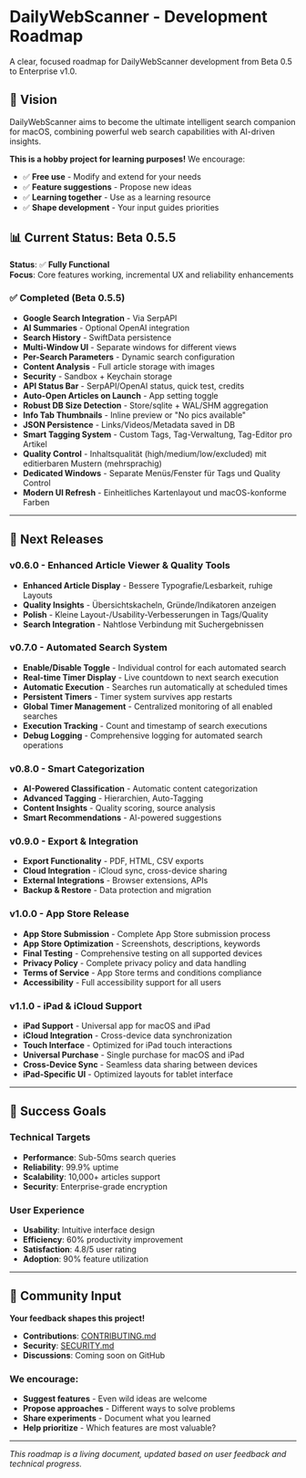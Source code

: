 # DailyWebScanner - Development Roadmap

A clear, focused roadmap for DailyWebScanner development from Beta 0.5 to Enterprise v1.0.

## 🎯 Vision

DailyWebScanner aims to become the ultimate intelligent search companion for macOS, combining powerful web search capabilities with AI-driven insights.

**This is a hobby project for learning purposes!** We encourage:
- ✅ **Free use** - Modify and extend for your needs
- ✅ **Feature suggestions** - Propose new ideas
- ✅ **Learning together** - Use as a learning resource
- ✅ **Shape development** - Your input guides priorities

## 📊 Current Status: Beta 0.5.5

**Status**: ✅ **Fully Functional**  
**Focus**: Core features working, incremental UX and reliability enhancements

### ✅ **Completed (Beta 0.5.5)**
- **Google Search Integration** - Via SerpAPI
- **AI Summaries** - Optional OpenAI integration
- **Search History** - SwiftData persistence
- **Multi-Window UI** - Separate windows for different views
- **Per-Search Parameters** - Dynamic search configuration
- **Content Analysis** - Full article storage with images
- **Security** - Sandbox + Keychain storage
- **API Status Bar** - SerpAPI/OpenAI status, quick test, credits
- **Auto-Open Articles on Launch** - App setting toggle
- **Robust DB Size Detection** - Store/sqlite + WAL/SHM aggregation
- **Info Tab Thumbnails** - Inline preview or "No pics available"
- **JSON Persistence** - Links/Videos/Metadata saved in DB
- **Smart Tagging System** - Custom Tags, Tag-Verwaltung, Tag-Editor pro Artikel
- **Quality Control** - Inhaltsqualität (high/medium/low/excluded) mit editierbaren Mustern (mehrsprachig)
- **Dedicated Windows** - Separate Menüs/Fenster für Tags und Quality Control
- **Modern UI Refresh** - Einheitliches Kartenlayout und macOS-konforme Farben

---

## 🚀 **Next Releases**

### **v0.6.0 - Enhanced Article Viewer & Quality Tools**
- **Enhanced Article Display** - Bessere Typografie/Lesbarkeit, ruhige Layouts
- **Quality Insights** - Übersichtskacheln, Gründe/Indikatoren anzeigen
- **Polish** - Kleine Layout-/Usability-Verbesserungen in Tags/Quality
- **Search Integration** - Nahtlose Verbindung mit Suchergebnissen

### **v0.7.0 - Automated Search System**
- **Enable/Disable Toggle** - Individual control for each automated search
- **Real-time Timer Display** - Live countdown to next search execution
- **Automatic Execution** - Searches run automatically at scheduled times
- **Persistent Timers** - Timer system survives app restarts
- **Global Timer Management** - Centralized monitoring of all enabled searches
- **Execution Tracking** - Count and timestamp of search executions
- **Debug Logging** - Comprehensive logging for automated search operations

### **v0.8.0 - Smart Categorization**
- **AI-Powered Classification** - Automatic content categorization
- **Advanced Tagging** - Hierarchien, Auto-Tagging
- **Content Insights** - Quality scoring, source analysis
- **Smart Recommendations** - AI-powered suggestions

### **v0.9.0 - Export & Integration**
- **Export Functionality** - PDF, HTML, CSV exports
- **Cloud Integration** - iCloud sync, cross-device sharing
- **External Integrations** - Browser extensions, APIs
- **Backup & Restore** - Data protection and migration

### **v1.0.0 - App Store Release**
- **App Store Submission** - Complete App Store submission process
- **App Store Optimization** - Screenshots, descriptions, keywords
- **Final Testing** - Comprehensive testing on all supported devices
- **Privacy Policy** - Complete privacy policy and data handling
- **Terms of Service** - App Store terms and conditions compliance
- **Accessibility** - Full accessibility support for all users

### **v1.1.0 - iPad & iCloud Support**
- **iPad Support** - Universal app for macOS and iPad
- **iCloud Integration** - Cross-device data synchronization
- **Touch Interface** - Optimized for iPad touch interactions
- **Universal Purchase** - Single purchase for macOS and iPad
- **Cross-Device Sync** - Seamless data sharing between devices
- **iPad-Specific UI** - Optimized layouts for tablet interface

---

## 🎯 **Success Goals**

### **Technical Targets**
- **Performance**: Sub-50ms search queries
- **Reliability**: 99.9% uptime
- **Scalability**: 10,000+ articles support
- **Security**: Enterprise-grade encryption

### **User Experience**
- **Usability**: Intuitive interface design
- **Efficiency**: 60% productivity improvement
- **Satisfaction**: 4.8/5 user rating
- **Adoption**: 90% feature utilization

---

## 🤝 **Community Input**

**Your feedback shapes this project!**

- **Contributions**: [CONTRIBUTING.md](docs/project/CONTRIBUTING.md)
- **Security**: [SECURITY.md](docs/legal/SECURITY.md)
- **Discussions**: Coming soon on GitHub

### **We encourage:**
- **Suggest features** - Even wild ideas are welcome
- **Propose approaches** - Different ways to solve problems
- **Share experiments** - Document what you learned
- **Help prioritize** - Which features are most valuable?

---

*This roadmap is a living document, updated based on user feedback and technical progress.*
